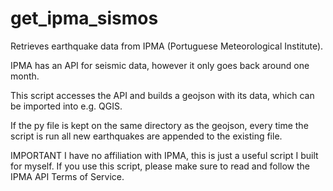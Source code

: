 # get_ipma_sismos
Retrieves earthquake data from IPMA (Portuguese Meteorological Institute).

IPMA has an API for seismic data, however it only goes back around one month.

This script accesses the API and builds a geojson with its data, which can be imported into e.g. QGIS.

If the py file is kept on the same directory as the geojson, every time the script is run all new earthquakes are appended to the existing file.


IMPORTANT
I have no affiliation with IPMA, this is just a useful script I built for myself.
If you use this script, please make sure to read and follow the IPMA API Terms of Service.